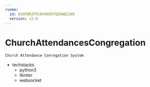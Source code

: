 ```yaml
---
runme:
  id: 01HFBRJPXCNY66RSTQDGWQ2JWV
  version: v2.0
---
```


# ChurchAttendancesCongregation

```sh
Church Attendance Conregation System

```

- techstacks
    - python3
    - tkinter
    - websocket
